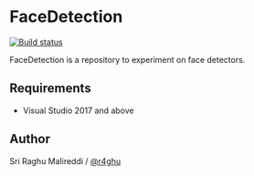 # FaceDetection

[![Build status](https://ci.appveyor.com/api/projects/status/w67uchteql25jw7y/branch/master?svg=true)](https://ci.appveyor.com/project/r4ghu/facedetection/branch/master)

FaceDetection is a repository to experiment on face detectors.

## Requirements

- Visual Studio 2017 and above


## Author

Sri Raghu Malireddi / [@r4ghu](https://sriraghu.com)
